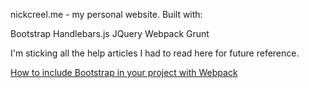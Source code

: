 nickcreel.me - my personal website. Built with:

Bootstrap
Handlebars.js
JQuery
Webpack
Grunt

I'm sticking all the help articles I had to read here for future reference.

[How to include Bootstrap in your project with Webpack](https://stevenwestmoreland.com/2018/01/how-to-include-bootstrap-in-your-project-with-webpack.html)
